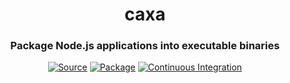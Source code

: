 <h1 align="center">caxa</h1>
<h3 align="center">Package Node.js applications into executable binaries</h3>
<p align="center">
<a href="https://github.com/leafac/caxa"><img src="https://img.shields.io/badge/Source---" alt="Source"></a>
<a href="https://www.npmjs.com/package/caxa"><img alt="Package" src="https://badge.fury.io/js/caxa.svg"></a>
<a href="https://github.com/leafac/caxa/actions"><img src="https://github.com/leafac/caxa/workflows/.github/workflows/main.yml/badge.svg" alt="Continuous Integration"></a>
</p>

<!--

Might as well use exec package, because of https://github.com/golang/go/issues/30662

	// https://golang.org/pkg/os/exec/
	// https://golang.org/pkg/syscall/#Exec
	// https://pkg.go.dev/golang.org/x/sys
	// https://pkg.go.dev/golang.org/x/sys@v0.0.0-20210226181700-f36f78243c0c/unix#Exec
	// https://pkg.go.dev/golang.org/x/sys@v0.0.0-20210226181700-f36f78243c0c/windows/mkwinsyscall


// TODO: Consider a simpler yet richer format for the payload:
// tar/base64 -> JSON with command-line options -> gzip
// https://stackoverflow.com/questions/1443158/binary-data-in-json-string-something-better-than-base64
// multipart form data
// asar
// WINNING IDEA: Just use a line of JSON before the archive!

// TODO: Include err in the error messages.

	// FIXME: Maybe don’t read the whole file?

	// // TODO: Compute temporary directory path based on the contents of the archive.
	// // TODO: Check if temporary directory exists and only untar if necessary.

	// // Adapted from https://github.com/golang/build/blob/db2c93053bcd6b944723c262828c90af91b0477a/internal/untar/untar.go
	// // More references:
	// // https://stackoverflow.com/questions/57639648/how-to-decompress-tar-gz-file-in-go
	// // https://gist.github.com/indraniel/1a91458984179ab4cf80
	// // https://medium.com/@skdomino/taring-untaring-files-in-go-6b07cf56bc07
	// // https://medium.com/learning-the-go-programming-language/working-with-compressed-tar-files-in-go-e6fe9ce4f51d
	// // https://github.com/mholt/archiver
	// // https://github.com/codeclysm/extract
	// //
	// // I decided to copy and paste instead of using a package for this to keep the build simple.


install go 
    "postinstall": "node postinstall.js install",
    "preuninstall": "node postinstall.js uninstall"

    https://blog.xendit.engineer/how-we-repurposed-npm-to-publish-and-distribute-our-go-binaries-for-internal-cli-23981b80911b
    https://www.npmjs.com/package/npm-golang

Go packages:
https://github.com/mholt/archiver/blob/v1.1.2/targz.go
https://pkg.go.dev/golang.org/x/build/internal/untar / https://github.com/k3s-io/k3s/blob/v1.0.1/pkg/untar/untar.go / https://pkg.go.dev/github.com/rancher/k3s/pkg/untar
https://github.com/cloudfoundry/archiver/blob/master/extractor/tgz_extractor.go


More references:

https://superuser.com/questions/42788/is-it-possible-to-execute-a-file-after-extraction-from-a-7-zip-self-extracting-a
http://ntsblog.homedev.com.au/index.php/2015/05/14/self-extracting-archive-runs-setup-exe-7zip-sfx-switch/
https://nsis.sourceforge.io/Main_Page
https://www.7-zip.org/sdk.html
https://superuser.com/questions/1048866/creating-7zip-sfx-installer
https://sevenzip.osdn.jp/chm/start.htm
https://sevenzip.osdn.jp/chm/cmdline/switches/sfx.htm

copy /b 7z\bin\7zS2con.sfx + config.txt + echo-command-line-parameters.7z extract\echo-command-line-parameters.exe

```console
$ caxa "examples/echo-command-line-parameters" 'node "{{ caxa }}/index.js"' "/tmp/Echo Command-Line Parameters.app"
$ caxa "examples/echo-command-line-parameters" 'node "{{ caxa }}/index.js"' "/tmp/echo-command-line-parameters"
```

// TODO: Extensions:
// No-extension (self-extracting binary) (macOS / Linux)
// .app / .app.zip / .app.tar.gz / .app.tgz (Bundle) (option to show the terminal or not) (macOS)
// .exe / .exe.zip / .exe.tar.gz / .exe.tgz (self-extracting binary) (option to show the terminal or not) (Windows)
// .zip / .tar.gz / .tgz (Binary bundle) (macOS / Linux / Windows)

- `__dirname` vs `process.cwd()`.
- `CAXA` environment variable.

- Programmatic API

- Requirements on machine that’ll run the executable:
  - /usr/bin/env
  - sh
  - if, [, and stuff
  - mkdir
  - tail
  - tar
  - env
  - exit

```json
{
  "scripts": {
    "boxednode": "boxednode -s index.js -t packaged-by-boxed-node",
    "js2bin": "js2bin --build --platform=darwin --node=14.15.3 --app=$PWD/index.js --name=packaged-by-js2bin && chmod +x packaged-by-js2bin-darwin-x64",
    "nar": "nar create -e"
  },
  "dependencies": {
    "@leafac/sqlite": "^1.1.2",
    "sharp": "^0.27.1"
  },
  "devDependencies": {
    "boxednode": "^1.9.0",
    "js2bin": "^1.0.6",
    "nar": "^0.3.40",
    "nexe": "^4.0.0-beta.17"
  }
}
```

### https://github.com/vercel/pkg

- **Maintained:** ❌
- **Support all Node.js APIs (for example, `fs/promises`, which was problematic with `pkg`):** ✅ At least it supports `fs/promises` since I added it; other APIs may break in the future
- **Support native modules:** ❌ There’s the approach in this pull request, but it doesn’t seem to work for all packages (for example, sharp)
- **Support multiple files:** ✅
- **Support latest Node version (at least latest LTS):** ❌
- **Fast to package:** ✅
- **Cross-compile (good to have):** ❌ Not with native modules

### https://github.com/mongodb-js/boxednode

- **Maintained:** ✅
- **Support all Node.js APIs (for example, `fs/promises`, which was problematic with `pkg`):** ✅
- **Support native modules:** ✅
- **Support multiple files:** ❌
- **Support latest Node version (at least latest LTS):** ✅
- **Fast to package:** ❌ Compiles Node **every time**, which takes hours the first time, and is faster after that, but still kinda slow (674.23s user 59.80s system 243% cpu 5:01.06 total)
- **Cross-compile (good to have):** ❌

### https://github.com/criblio/js2bin

- **Maintained:**
- **Support all Node.js APIs (for example, `fs/promises`, which was problematic with `pkg`):**
- **Support native modules:**
- **Support multiple files:**
- **Support latest Node version (at least latest LTS):**
- **Fast to package:** ✅
- **Cross-compile (good to have):**

(You have to `chmod +x` the resulting binary)
(Doesn’t seem to work at all)

### https://github.com/h2non/nar

- **Maintained:**
- **Support all Node.js APIs (for example, `fs/promises`, which was problematic with `pkg`):**
- **Support native modules:**
- **Support multiple files:**
- **Support latest Node version (at least latest LTS):**
- **Fast to package:**
- **Cross-compile (good to have):**

### https://github.com/pmq20/node-packer

- **Maintained:**
- **Support all Node.js APIs (for example, `fs/promises`, which was problematic with `pkg`):**
- **Support native modules:**
- **Support multiple files:**
- **Support latest Node version (at least latest LTS):**
- **Fast to package:**
- **Cross-compile (good to have):**

### https://github.com/nexe/nexe / https://github.com/nmarus/nexe-natives

- **Maintained:**
- **Support all Node.js APIs (for example, `fs/promises`, which was problematic with `pkg`):**
- **Support native modules:**
- **Support multiple files:**
- **Support latest Node version (at least latest LTS):**
- **Fast to package:**
- **Cross-compile (good to have):**

### http://enclosejs.com

- Closed source
- Abandoned in favor of pkg

### Notes

- No cross-compiling & no other versions of node, because of native modules (also because it’s simpler).
- Self-extracting binary is naturally smaller (you could compress the result of pkg, but then users have to extract themselves)
- Self-extracting is better because you need files anyway (for `.node` files, which node apparently insists on loading from the filesystem)
- nar hasn’t been updated in years, yet it worked with the latest node version, it was fast, and it supported native modules just fine!
- Your sources will be visible (maybe obfuscate them…)
- No special semantics: No `process.pkg`, because it’s annoying to use with TypeScript, and fragile to maintain. If you need, have a different entrypoint; or we can have an environment variable.
- Just package all the contents of the folder; no need to declare `assets` and `scripts`; no need to bundle; no need to traverse the `require`.
- `http://nodejs.org/dist/v0.8.2/node.exe`.
- https://github.com/megastep/makeself
- https://documentation.help/WinRAR/HELPArcSFX.htm
- Node modules related to 7zip
  - https://www.npmjs.com/package/node-7z-archive
  - https://www.npmjs.com/package/7zip-bin
  - https://www.npmjs.com/package/7zip-bin-wrapper
  - https://www.npmjs.com/package/p7zip
  - https://www.npmjs.com/package/7zip
  - https://www.npmjs.com/package/node-7z
- **How it’ll work:**
  - Copy project into temporary directory (except for .git) (not `npm pack` because we want the `node_modules` in there) (deterministic name, but different for every release (a hash of the material in the directory))
  - `npm prune --production`
  - Copy node executable: `shell.cp(process.argv[0], <temporary-directory>/node_modules/.bin/node)`
  - Compress
  - Create a shell preamble
    - Add `<temporary-directory>/node_modules/.bin/node` to `PATH`, so things like `ts-node` just work.
- Interesting project: https://www.npmjs.com/package/node
- https://netbeansscribbles.wordpress.com/2015/01/30/creating-a-self-extracting-7zip-archive-multi-platform/
- **Alternatives:**
  - Bash/.bat files
    - https://peter-west.uk/blog/2019/making-node-script-binaries.html
    - https://sysplay.in/blog/linux/2019/12/self-extracting-shell-script/
    - https://gist.github.com/gregjhogan/bfcffe88ac9d6865efc5
    - iexpress
  - 7z
  - SFX
- https://www.npmjs.com/package/7zip-min

### Installation

```console
$ npm install caxa
```

Use caxa with [Prettier](https://prettier.io) (automatic formatting), and the Visual Studio Code extensions [Prettier - Code formatter](https://marketplace.visualstudio.com/items?itemName=esbenp.prettier-vscode) (Prettier support) and [es6-string-html](https://marketplace.visualstudio.com/items?itemName=Tobermory.es6-string-html) (syntax highlighting).

### Features, Usage, and Examples

- **Use tagged template literals as an HTML template engine.** For example:

  ```typescript
  import html from "caxa";

  console.log(html`<p>${"Leandro Facchinetti"}</p>`); // => <p>Leandro Facchinetti</p>
  ```

- **Safe by default.** For example:

  ```typescript
  console.log(html`<p>${`<script>alert(1);</script>`}</p>`); // => <p>&#x3C;script&#x3E;alert(1);&#x3C;/script&#x3E;</p>
  ```

- **Unsafely interpolate trusted HTML with `$${...}`.** For example:

  ```typescript
  console.log(html`<p>$${`<span>Leandro Facchinetti</span>`}</p>`); // => <p><span>Leandro Facchinetti</span></p>
  ```

- **Join interpolated arrays.** For example:

  ```typescript
  console.log(html`<p>${["Leandro", " ", "Facchinetti"]}</p>`); // => <p>Leandro Facchinetti</p>
  ```

  Array interpolations are safe by default; if you wish to unsafely interpolate an array of trusted HTML use `$${[...]}`.

- **caxa doesn’t encode HTML itself.** It relies on [he](https://npm.im/he), which is much more robust than any bespoke encoding.

- **caxa doesn’t try to format the output.** If you need pretty HTML, you may call Prettier programmatically on the output.

- **caxa generates strings.** No kind of virtual DOM here.

### Related Projects

- <https://npm.im/@leafac/sqlite>: [better-sqlite3](https://npm.im/better-sqlite3) with tagged template literals.
- <https://npm.im/@leafac/sqlite-migration>: A lightweight migration system for @leafac/sqlite.

### Prior Art

- <https://npm.im/html-template-tag>:
  - Was a major inspiration for this. Its design is simple and great. In particular, I love (and stole) the idea of using `$${...}` to mark safe interpolation.
  - [Doesn’t encode arrays by default](https://github.com/AntonioVdlC/html-template-tag/issues/10).
  - [Uses a bespoke encoding](https://github.com/AntonioVdlC/html-template-tag/blob/b6a5eee92a4625c93de5cc9c3446cd3ca79e9b3c/src/index.js#L3).
  - [Has awkward types that require substitutions to be `string`s, as opposed to `any`s](https://github.com/AntonioVdlC/html-template-tag/blob/b6a5eee92a4625c93de5cc9c3446cd3ca79e9b3c/index.d.ts#L3).
- <https://npm.im/common-tags>:
  - Doesn’t encode interpolated values by default.
  - Uses the `safeHtml` tag, which isn’t recognized by Prettier & the es6-string-html Visual Studio Code extension.
- <https://npm.im/escape-html-template-tag>:
  - Awkward API with `escapeHtml.safe()` and `escapeHtml.join()` instead of the `$${}` trick.
  - [Uses a bespoke encoding](https://github.com/Janpot/escape-html-template-tag/blob/14ab388646b9b930ea68a46b0a9c8314d65b388a/index.mjs#L1-L10).
- <https://npm.im/lit-html>, <https://npm.im/nanohtml>, <https://npm.im/htm>, and <https://npm.im/viperhtml>:
  - Have the notion of virtual DOM instead of simple strings.

-->
